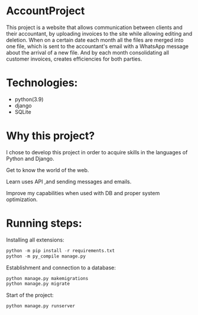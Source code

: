# AccountProject

This project is a website that allows communication between clients and their accountant, by uploading invoices to the site while allowing editing and deletion.
When on a certain date each month all the files are merged into one file, which is sent to the accountant's email with a WhatsApp message about the arrival of a new file.
And by each month consolidating all customer invoices, creates efficiencies for both parties.

# Technologies:
- python(3.9)
- django 
- SQLite

# Why this project?
I chose to develop this project in order to acquire skills in the languages of Python and Django.

Get to know the world of the web.

Learn uses API ,and sending messages and emails.

Improve my capabilities when used with DB and proper system optimization.

# Running steps:
Installing all extensions:
```python
python -m pip install -r requirements.txt
python -m py_compile manage.py
```
Establishment and connection to a database:
```python
python manage.py makemigrations
python manage.py migrate
```
Start of the project:
```python
python manage.py runserver
```

